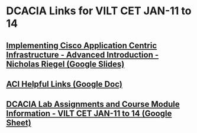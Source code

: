 # DCACIA Links for VILT CET JAN-11 to 14

## [Implementing Cisco Application Centric Infrastructure - Advanced Introduction - Nicholas Riegel (Google Slides)](https://docs.google.com/presentation/d/1o_kRFhzt9IqP1GFAhShsnC8iedmUqamsxPTUUGr-Fp0/edit?usp=sharing)

## [ACI Helpful Links (Google Doc)](https://docs.google.com/document/d/1rGqAkd_iE9L1CG27BP8TFZKv6_M3fo22anC8ctJoKdc/edit?usp=sharing)

## [DCACIA Lab Assignments and Course Module Information - VILT CET JAN-11 to 14 (Google Sheet)](https://docs.google.com/spreadsheets/d/1mXhRgye1s_LvEvo5wwKzeuQk0bamfkl8ANtev2JT3Uk/edit#gid=1581657182)
